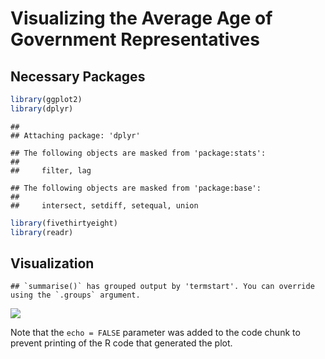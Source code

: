 Visualizing the Average Age of Government Representatives
================

## Necessary Packages

``` r
library(ggplot2)
library(dplyr)
```

    ## 
    ## Attaching package: 'dplyr'

    ## The following objects are masked from 'package:stats':
    ## 
    ##     filter, lag

    ## The following objects are masked from 'package:base':
    ## 
    ##     intersect, setdiff, setequal, union

``` r
library(fivethirtyeight)
library(readr)
```

## Visualization

    ## `summarise()` has grouped output by 'termstart'. You can override using the `.groups` argument.

![](README_files/figure-gfm/pressure-1.png)<!-- -->

Note that the `echo = FALSE` parameter was added to the code chunk to
prevent printing of the R code that generated the plot.
